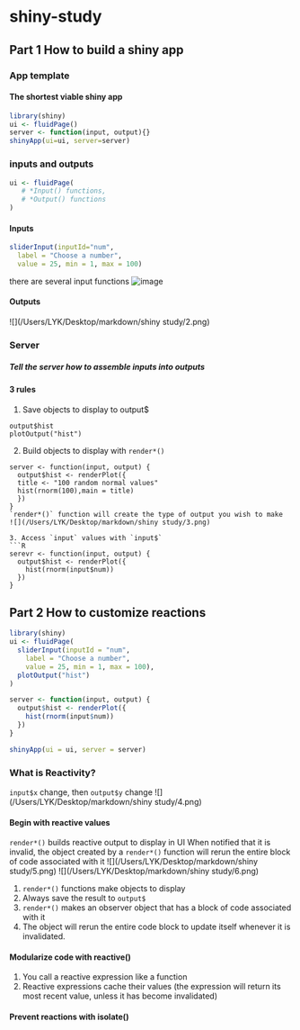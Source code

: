 # shiny-study

## Part 1 How to build a shiny app

### App template
#### The shortest viable shiny app

``` R
library(shiny)
ui <- fluidPage()
server <- function(input, output){}
shinyApp(ui=ui, server=server)

```

### inputs and outputs

``` R
ui <- fluidPage(
   # *Input() functions,
   # *Output() functions
)
```

#### Inputs

``` R
sliderInput(inputId="num",
  label = "Choose a number",
  value = 25, min = 1, max = 100)
```

there are several input functions
![image](https://github.com/lykkkk/shiny-study/blob/master/SS-1.png/SS-1.png)


#### Outputs
![](/Users/LYK/Desktop/markdown/shiny study/2.png)

### Server
##### Tell the server how to assemble inputs into outputs
#### 3 rules
1. Save objects to display to output$
```
output$hist
plotOutput("hist")
```

2. Build objects to display with `render*()`
```
server <- function(input, output) {
  output$hist <- renderPlot({
  title <- "100 random normal values"
  hist(rnorm(100),main = title)
  })
}
`render*()` function will create the type of output you wish to make
![](/Users/LYK/Desktop/markdown/shiny study/3.png)

3. Access `input` values with `input$`
```R
serevr <- function(input, output) {
  output$hist <- renderPlot({
    hist(rnorm(input$num))
  })
}
```

## Part 2 How to customize reactions

```R
library(shiny)
ui <- fluidPage(
  sliderInput(inputId = "num",
    label = "Choose a number",
    value = 25, min = 1, max = 100),
  plotOutput("hist")
)

server <- function(input, output) {
  output$hist <- renderPlot({
    hist(rnorm(input$num))
  })
}

shinyApp(ui = ui, server = server)
```

### What is Reactivity?

`input$x` change, then `output$y` change
![](/Users/LYK/Desktop/markdown/shiny study/4.png)

#### Begin with reactive values
`render*()` builds reactive output to display in UI
When notified that it is invalid, the object created by a `render*()` function will rerun the entire block of code associated with it
![](/Users/LYK/Desktop/markdown/shiny study/5.png)
![](/Users/LYK/Desktop/markdown/shiny study/6.png)

1. `render*()` functions make objects to display<br>
2. Always save the result to `output$` <br>
3. `render*()` makes an observer object that has a block of code associated with it<br>
4. The object will rerun the entire code block to update itself whenever it is invalidated.

#### Modularize code with reactive()
1. You call a reactive expression like a function
2. Reactive expressions cache their values (the expression will return its most recent value, unless it has become invalidated)

#### Prevent reactions with isolate()



